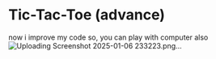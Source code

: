 # Tic-Tac-Toe (advance)
 now i improve my code so, you can play with computer also
![Uploading Screenshot 2025-01-06 233223.png…]()
